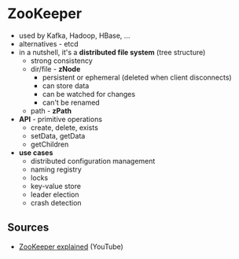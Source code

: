 # ZooKeeper
- used by Kafka, Hadoop, HBase, ...
- alternatives - etcd
- in a nutshell, it's a **distributed file system** (tree structure)
    - strong consistency
    - dir/file - **zNode**
        - persistent or ephemeral (deleted when client disconnects)
        - can store data
        - can be watched for changes
        - can't be renamed
    - path - **zPath**
- **API** - primitive operations
    - create, delete, exists
    - setData, getData
    - getChildren
- **use cases**
    - distributed configuration management
    - naming registry
    - locks
    - key-value store
    - leader election
    - crash detection

## Sources
- [ZooKeeper explained](https://www.youtube.com/watch?v=gZj16chk0Ss) (YouTube)